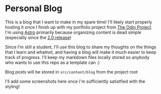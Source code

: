# Personal Blog

This is a blog that I want to make in my spare time! I'll likely start properly hosting it once I finish up with my portfolio project from [The Odin Project][TOP]. I'm using [Astro][Astro] primarily because organizing content is dead simple (especially since the [2.0 release][Astro 2.0])

Since I'm still a student, I'll use this blog to share my thoughts on the things that I learn and whatnot, and having a blog will make it much easier to keep track of progress. I'll keep my markdown files locally stored so anybody who wants to use this repo as a template can :)

Blog posts will be stored in `src/content/blog` from the project root

I'll add some screenshots here once I'm sufficiently satistfied with the styling!

[TOP]: https://theodinproject.com
[Astro]: https://astro.build
[Astro 2.0]: https://docs.astro.build/en/guides/upgrade-to/v2/
